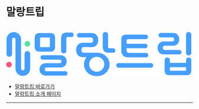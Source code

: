 # 말랑트립

<br />
<img src="./src/assets/images/logo.png" alt="말랑트립" width="500" />
<br />

- [말랑트립 바로가기](https://mallangtrip.com/)
- [말랑트립 소개 페이지](https://mallangtrip.com/intro)

---

